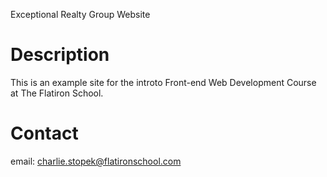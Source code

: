 Exceptional Realty Group Website


# Description

This is an example site for the introto Front-end Web Development Course at The Flatiron School.

# Contact

email: charlie.stopek@flatironschool.com